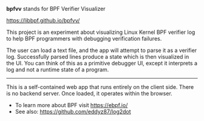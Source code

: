 **bpfvv** stands for BPF Verifier Visualizer

https://libbpf.github.io/bpfvv/

This project is an experiment about visualizing Linux Kernel BPF verifier log to help BPF programmers with debugging verification failures. 

The user can load a text file, and the app will attempt to parse it as a verifier log. Successfully parsed lines produce a state which is then visualized in the UI. You can think of this as a primitive debugger UI, except it interprets a log and not a runtime state of a program.

---

This is a self-contained web app that runs entirely on the client side. There is no backend server. Once loaded, it operates within the browser.

* To learn more about BPF visit https://ebpf.io/
* See also: https://github.com/eddyz87/log2dot

